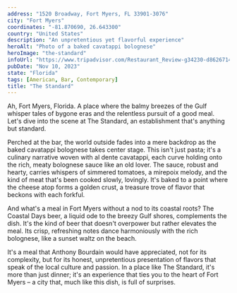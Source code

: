 ```yaml
---
address: "1520 Broadway, Fort Myers, FL 33901-3076"
city: "Fort Myers"
coordinates: "-81.870690, 26.643300"
country: "United States"
description: "An unpretentious yet flavorful experience"
heroAlt: "Photo of a baked cavatappi bolognese"
heroImage: "the-standard"
infoUrl: "https://www.tripadvisor.com/Restaurant_Review-g34230-d8626714-Reviews-The_Standard-Fort_Myers_Florida.html"
pubDate: "Nov 10, 2023"
state: "Florida"
tags: [American, Bar, Contemporary]
title: "The Standard"
---
```


Ah, Fort Myers, Florida. A place where the balmy breezes of the Gulf whisper tales of bygone eras and the relentless pursuit of a good meal. Let's dive into the scene at The Standard, an establishment that's anything but standard.

Perched at the bar, the world outside fades into a mere backdrop as the baked cavatappi bolognese takes center stage. This isn't just pasta; it's a culinary narrative woven with al dente cavatappi, each curve holding onto the rich, meaty bolognese sauce like an old lover. The sauce, robust and hearty, carries whispers of simmered tomatoes, a mirepoix melody, and the kind of meat that's been cooked slowly, lovingly. It's baked to a point where the cheese atop forms a golden crust, a treasure trove of flavor that beckons with each forkful.

And what's a meal in Fort Myers without a nod to its coastal roots? The Coastal Days beer, a liquid ode to the breezy Gulf shores, complements the dish. It's the kind of beer that doesn't overpower but rather elevates the meal. Its crisp, refreshing notes dance harmoniously with the rich bolognese, like a sunset waltz on the beach.

It's a meal that Anthony Bourdain would have appreciated, not for its complexity, but for its honest, unpretentious presentation of flavors that speak of the local culture and passion. In a place like The Standard, it's more than just dinner; it's an experience that ties you to the heart of Fort Myers – a city that, much like this dish, is full of surprises.
